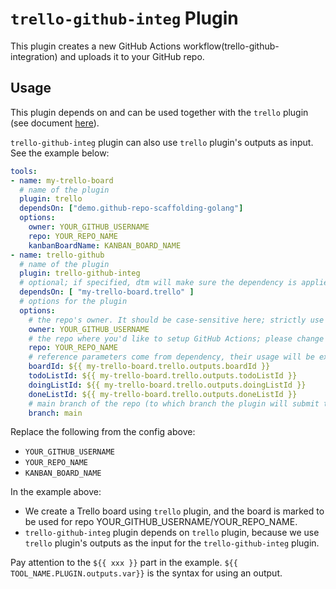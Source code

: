 # `trello-github-integ` Plugin

This plugin creates a new GitHub Actions workflow(trello-github-integration) and uploads it to your GitHub repo.

## Usage

This plugin depends on and can be used together with the `trello` plugin (see document [here](./trello.md)).

`trello-github-integ` plugin can also use `trello` plugin's outputs as input. See the example below:

```yaml
tools:
- name: my-trello-board
  # name of the plugin
  plugin: trello
  dependsOn: ["demo.github-repo-scaffolding-golang"]
  options:
    owner: YOUR_GITHUB_USERNAME
    repo: YOUR_REPO_NAME
    kanbanBoardName: KANBAN_BOARD_NAME
- name: trello-github
  # name of the plugin
  plugin: trello-github-integ
  # optional; if specified, dtm will make sure the dependency is applied first before handling this tool.
  dependsOn: [ "my-trello-board.trello" ]
  # options for the plugin
  options:
    # the repo's owner. It should be case-sensitive here; strictly use your GitHub user name; please change the value below.
    owner: YOUR_GITHUB_USERNAME
    # the repo where you'd like to setup GitHub Actions; please change the value below.
    repo: YOUR_REPO_NAME
    # reference parameters come from dependency, their usage will be explained later
    boardId: ${{ my-trello-board.trello.outputs.boardId }}
    todoListId: ${{ my-trello-board.trello.outputs.todoListId }}
    doingListId: ${{ my-trello-board.trello.outputs.doingListId }}
    doneListId: ${{ my-trello-board.trello.outputs.doneListId }}
    # main branch of the repo (to which branch the plugin will submit the workflows)
    branch: main
```

Replace the following from the config above:

- `YOUR_GITHUB_USERNAME`
- `YOUR_REPO_NAME`
- `KANBAN_BOARD_NAME`

In the example above:

- We create a Trello board using `trello` plugin, and the board is marked to be used for repo YOUR_GITHUB_USERNAME/YOUR_REPO_NAME.
- `trello-github-integ` plugin depends on `trello` plugin, because we use `trello` plugin's outputs as the input for the `trello-github-integ` plugin.

Pay attention to the `${{ xxx }}` part in the example. `${{ TOOL_NAME.PLUGIN.outputs.var}}` is the syntax for using an output.
